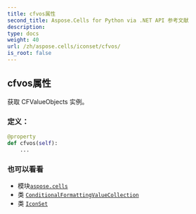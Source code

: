 ```yaml
---
title: cfvos属性
second_title: Aspose.Cells for Python via .NET API 参考文献
description:
type: docs
weight: 40
url: /zh/aspose.cells/iconset/cfvos/
is_root: false
---
```

## cfvos属性

获取 CFValueObjects 实例。
### 定义：
```python
@property
def cfvos(self):
    ...
```

### 也可以看看
* 模块[`aspose.cells`](../../)
* 类 [`ConditionalFormattingValueCollection`](/cells/python-net/zh/aspose.cells/conditionalformattingvaluecollection)
* 类 [`IconSet`](/cells/python-net/zh/aspose.cells/iconset)
